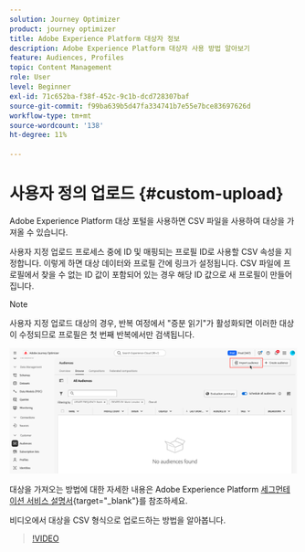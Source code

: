 ```yaml
---
solution: Journey Optimizer
product: journey optimizer
title: Adobe Experience Platform 대상자 정보
description: Adobe Experience Platform 대상자 사용 방법 알아보기
feature: Audiences, Profiles
topic: Content Management
role: User
level: Beginner
exl-id: 71c652ba-f38f-452c-9c1b-dcd728307baf
source-git-commit: f99ba639b5d47fa334741b7e55e7bce83697626d
workflow-type: tm+mt
source-wordcount: '138'
ht-degree: 11%

---
```


# 사용자 정의 업로드 {#custom-upload}

Adobe Experience Platform 대상 포털을 사용하면 CSV 파일을 사용하여 대상을 가져올 수 있습니다.

사용자 지정 업로드 프로세스 중에 ID 및 매핑되는 프로필 ID로 사용할 CSV 속성을 지정합니다. 이렇게 하면 대상 데이터와 프로필 간에 링크가 설정됩니다. CSV 파일에 프로필에서 찾을 수 없는 ID 값이 포함되어 있는 경우 해당 ID 값으로 새 프로필이 만들어집니다.

>[!NOTE]
>
>사용자 지정 업로드 대상의 경우, 반복 여정에서 &quot;증분 읽기&quot;가 활성화되면 이러한 대상이 수정되므로 프로필은 첫 번째 반복에서만 검색됩니다.

![](assets/import-audience.png)

대상을 가져오는 방법에 대한 자세한 내용은 Adobe Experience Platform [세그먼테이션 서비스 설명서](https://experienceleague.adobe.com/ko/docs/experience-platform/segmentation/ui/audience-portal#import-audience){target="_blank"}를 참조하세요.

비디오에서 대상을 CSV 형식으로 업로드하는 방법을 알아봅니다.

>[!VIDEO](https://video.tv.adobe.com/v/3423360?quality=12&captions=kor)
